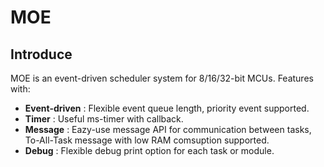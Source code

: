 # MOE
## Introduce
MOE is an event-driven scheduler system for 8/16/32-bit MCUs. Features with:   
* **Event-driven** : Flexible event queue length, priority event supported.   
* **Timer** : Useful ms-timer with callback.   
* **Message** : Eazy-use message API for communication between tasks, To-All-Task message with low RAM comsuption supported.   
* **Debug** : Flexible debug print option for each task or module.   
